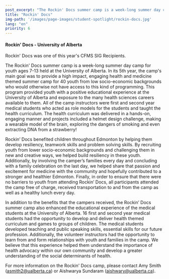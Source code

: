 ```yaml
---
post_excerpt: "The Rockin' Docs summer camp is a week-long summer day camp for youth ages 7-13 held at the University of Alberta. The camp's main goal was to provide a high impact, engaging health and medicine themed summer camp for 40 youth from low socio-economic backgrounds."
title: "Rockin' Docs"
img-path: '/images/page-images/student-spotlight/rockin-docs.jpg'
lang: "en"
priority: 6
---
```

#### **Rockin' Docs - University of Alberta**

Rockin' Docs was one of this year's CFMS SIG Recipients.

The Rockin' Docs summer camp is a week-long summer day camp for youth ages 7-13 held at the University of Alberta. In its 5th year, the camp's main goal was to provide a high impact, engaging health and medicine themed summer camp for 40 youth from low socio-economic backgrounds who would otherwise not have access to this kind of programming. This program provided youth with a positive educational experience at the University of Alberta and exposure to the many health sciences careers available to them. All of the camp instructors were first and second year medical students who acted as role models for the students and taught the health curriculum. The health curriculum was delivered in a hands-on, engaging manner and projects included a helmet design challenge, making a wearable model of the brain, exploring the dangers of smoking and even extracting DNA from a strawberry!

Rockin’ Docs benefited children throughout Edmonton by helping them develop resiliency, teamwork skills and problem solving skills. By recruiting youth from lower socio-economic backgrounds and challenging them in new and creative ways, we helped build resiliency in these youth. Additionally, by involving the camper’s families every day and concluding with a family celebration on the last day, we helped share that passion and excitement for medicine with the community and hopefully contributed to a stronger and healthier Edmonton. Finally, in order to ensure that there were no barriers to youth from attending Rockin’ Docs, all participants attended the camp free of charge, received transportation to and from the camp as well as a healthy lunch every day.

In addition to the benefits that the campers received, the Rockin’ Docs summer camp also enhanced the educational experience of the medical students at the University of Alberta. 16 first and second year medical students had the opportunity to develop and deliver health themed curriculum and games to groups of children. The medical students developed teaching and public speaking skills, essential skills for our future profession. Additionally, the volunteer instructors had the opportunity to learn from and form relationships with youth and families in the camp. We believe that this experience helped them understand the importance of health advocacy within our own community and develop a greater understanding of the social determinants of health.

For more information on the Rockin' Docs camp, please contact Amy Smith ([asmith2@ualberta.ca](javascript:void(location.href='mailto:'+String.fromCharCode(97,115,109,105,116,104,50,64,117,97,108,98,101,114,116,97,46,99,97)))) or Aishwarya Sundaram ([aishwary@ualberta.ca](javascript:void(location.href='mailto:'+String.fromCharCode(97,105,115,104,119,97,114,121,64,117,97,108,98,101,114,116,97,46,99,97)))).